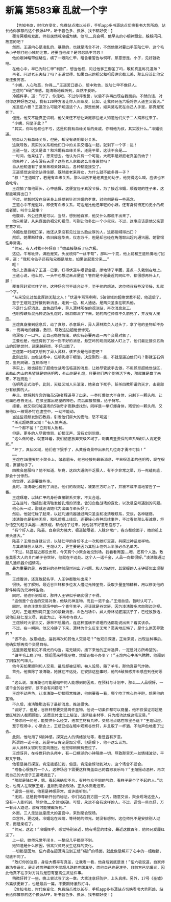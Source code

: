 # 新篇 第583章 乱就一个字
        【告知书友，时代在变化，免费站点难以长存，手机app多书源站点切换看书大势所趋，站长给你推荐的这个换源APP，听书音色多、换源、找书都好使！】
       覆青冥眼睛发直，师叔居然喊冷媚为姨，他可……真会啊，他早先的小眼神飘忽，躲躲闪闪，故意的吧？
       然而，王道内心是凌乱的，暴躁的，也就是场合不对，不然他绝对要出手压陆仁甲，这个毛头小子想打他小姨的注意，还要当他叔？是可忍孰不可忍！
       他的眼神略带侵略性，横了一眼陆仁甲，暗含着警告与恫吓，那意思是，小子，见好就收吧。
       在他心中，早已为陆仁甲“判刑”，想当他叔，问过他爹王御圣了吗，敢和真圣称兄道弟？
       再者，问过老王夫妇了吗？王道觉得，如果自己的祖父和祖母确实都无恙，那么应该比他父亲还要厉害。
       “小姨，人心险恶，你得……”王道苦口婆心，暗中劝告，说陆仁甲不像好人。
       王煊的“6破”神感，能清晰地截听到，自然不爱听。
       冷媚挥手，道：“行了，你走吧，不过你得发誓，以后不许再出现在我面前。不然的话，对付你这种好色之徒，我有120种方法让你人间蒸发，比如，让我师兄伍六极将你人道主义毁灭。”
       准圣伍六极？王道怎么可能不知道这个人，那是他舅，如果莫名死在自己人手里，那真是冤死了。
       但是，他又不能真正讲明，他父亲还不想让妖庭那位老人知道他们父子二人跨界过来了。
       “小姨，何至于此？”
       “其实，你叫他叔也不亏，这是和我有血缘关系的亲戚，你喊他为叔，其实没什么。”冷媚说道。
       她自认为有血缘关系，但是，却没有说明辈分关系。
       这就导致，真实的关系和他们口中的关系交错在一起，就剩下一个字：乱！
       王道一怔，这又是谁？和冷媚有血缘关系，还是平辈，这该不会是……
       一时间，他呆住了，思来想去，他认为只有一个可能，大概率是妖庭老真圣的幼子！
       他失神了，还有没有天理？这些老人家都这么青春蓬勃吗？
       自从他知道有了亲弟弟和亲妹妹后，各种都能接受了。
       王道感觉这完全站得住脚，既然能老来得女，为什么就不能多得一子？
       “叔！”王道喊了，若是有血缘关系，那么纵然不是老真圣的幼子，他觉得这么喊，应该也不会吃亏。
       王煊拍了怕他肩头，心中感慨，这便宜侄子真没节操，为了接近冷媚，顺着她的性子来，这都能喊得出口？
       不过，他暂时没在乌天身上感觉到针对冷媚的歹意，对他倒是有一些恶念。
       王道心中不是滋味，即便有血缘关系，可这是比他还年轻的小姨，还有身份待定的更小的叔或者舅，叫什么破事？
       他腹诽，外公还真是可以，当然，想到他自家，他又什么都说不出来了。
       他只希望，从未谋面的祖父和祖母，可别让他多出一个小叔叔。不过，这事应该是他父亲更在意才对。
       冷媚也是目瞪口呆，她还从来没有见过这么脸皮厚的人，这都能喊得出口？
       然后，她果断转身，依旧雍容华贵，仪态万千，但是却已经在角落取出超凡通讯器，她警惕性非常高。
       “师兄，有人对我不怀好意！”她直接联系了伍六极。
       这边，牛布呲牙，满脸是笑，头发梳得“一丝不苟”，那叫一个亮，他上前和王道热情地打招呼，道：“我和冷仙子还有陆兄都是朋友，如果论起辈分来……”
       哐！
       他头上直接挨了王道一巴掌，打得伏道牛眼冒金星，原地转了半圈，差点一头栽倒在地上。
       王道心说，他么的，一头牛也想过来占便宜？管你是不是最近的网红牛，都很想再补上几脚！
       覆青冥赶紧拦住了他，这种场合可不适合动手，至于他的想法，这位师叔有些没节操，乱就一个字。
       “从来没见过如此厚颜无耻之人！”伏道牛骂骂咧咧，5破领域的超绝世惹不起，他退后了。
       至于王煊则正好接到新消息，走到一边，和人通话，是两只圣虫在联系他。
       不是什么好消息，血色战场中，异人源林所在的观测站，再次消息怠工。
       伍明秀联系混元神泥版孔煊时，眼泪都流了下来，她的两位师伯不久前死了，并没有人接应。
       王煊真身接到信息后，动了真怒，杀意飙升，异人源林欺负人过头了，拿了他的圣物却不办事，一而再地的搪塞，敷衍，导致这边超绝世惨死。
       他深吸了一口气，让自己稳住情绪，确实有必要再选一两个交易对象了。
       主要也是，他还得到了另一则不好的消息，悬空岭的观测站被人盯上了，他们最近接引五劫山的超绝世时，越来越麻烦，不好出面了。
       王煊第一时间又想到了异人源林，该不会是他泄密吧？
       此刻此刻，血色战场中，伍明秀擦干眼泪，决定刚烈一些，不就是逼迫他们吗？那就玉石俱焚，鱼死网破，互相杀吧！
       事实上，她也接到了超绝世战场伍临道的消息，让她尽管放手去做，不用顾忌超绝世战区，五劫山内山的希望就是她伍明秀，外山则是孔煊，只要他们两个能够活下去，那就算是赢了未来，不胜而胜！
       伍明秀正式动手，此刻，天级区域人头滚滚，她亲自下死手，斩杀四教所谓的天才，击毙部分有根脚的人。
       并且，她将刺青宫的独苗5破者程道寻了出来，一拳打爆他大半身体，只剩下一颗头颅，让他面色苍白无比，在那里露出绝望的神色，而后直接拍摄，给予特写。
       接着，她又将归墟道场的5破奇才夜静虚找到，同样是一拳打爆身体，残留的一颗头颅，又被他以一根铜矛钉在虚空中，一动不能动。
       当这些视频发到四教后，引发他们巨大的震动，怒不可遏！
       “杀光超绝世区域！”有人愤声道。
       “一个都不留！”立刻有人附和。
       但是，更多的人尽管愤怒，却都无声，没有立刻同意。
       “这么做的话，就意味着，我们彻底放弃天级区域了，刺青真圣要保的直系5破后人肯定要死。”
       “坏了，真仙区域，他们也下狠手了，从黄昏奇景中出来的几位奇才勇不可挡！”
       ……
       王煊在36重天的小聚会上，皱着眉头，他已经接到最新消息，平日很温柔的伍明秀，现在很刚，直接动手了。
       四教会屈服吗？他不知道，毕竟，这四大道统不乏狠人，有不少非常之辈，万一死磕到底，那会十分惨烈。
       他觉得，还是要做些事。
       此时，凌清璇也得到了消息，他们的观测站，被第三方盯上了，并被不咸不澹地警告了一番。
       王煊琢磨，以陆仁甲的身份直接联系买家，不太合适。
       正在这时，他接到凌清璇发给孔煊的消息，告知血色战场的变化，以及悬空岭遇到的问题。
       他心头一动，那就还请她代为出面与牵头好了。
       然后，他就忙碌了起来，以超凡通讯器通过两只圣虫和凌清璇联系，交谈，各种磋商。
       凌清璇也是有些无奈，和孔煊搭上线后，还要操心各种后续事件，不过看他那么有诚意，将孙悟空的趁手兵器——黑铁棍，都给抢了过来，她也就不好意思抱怨了。
       “有个好人选，陆芸，自身实力强大，极道破限者，人脉非常广，各方都给面子，她的祖上来头甚大。”
       陆芸？王煊自身就认识，以陆仁甲的身份不止一次和她打交道，共探过神话发祥地。
       与其说陆芸人脉光，王煊认为，更主要是因为其祖上位列上半张必杀名单内。
       “不过，陆芸最近都没出现，今天有个小聚会她没到场。我看看周围……嗯，还有个人选，散圣莫恩大人的关门弟子谷世轩，他就在不远处。这个人一诺千金，人品一向都很好。”凌清璇通过超凡通讯器介绍情况。
       最为重要的是，谷世轩的圣物前段时间出了问题，和人切磋时，其掌握的人王钟疑似出现裂痕。
       王煊腹诽，还真敢起名字，人王钟都敢叫出来？
       很快，他了解到，最近谷世轩和多位友人借过元神圣物，汲取少量圣物精粹，用以修复他的那件稀有的元神伴生物。
       同时，他也听到后续，那件人王钟似乎确实很了不得。
       “这倒是个合适的交易对象，他缺元神圣物，而且一诺千金。”王煊自语，暂时认可了。
       同时，他也注意到现场中的一个青年男子，应该就是谷世轩，因为凌清璇多次向那边注视。
       这时，王煊接到两只圣虫的最新消息，血色战场中，异人源林彻底撂挑子了，已经放狠话，说他已经仁至义尽，到此为止，不再参与救人。
       王煊顿时火冒三丈，源林不想履约，连这种蛮横不讲理的话都能说出来？着实该杀。
       不过，在一瞬间，他又冷静了下来，源林为什么反复无常？恶劣地反悔了，是什么原因导致的？
       “该不会，故意如此，逼我再次和其他人交易吧？”他双目深邃，正常来说，出现这种事后，他确实想再找个交易目标。
       这里面若是有见不得光的勾当，毫无疑问，接下来他的正常选择，一定是对方所希望的。
       “薅羊毛上瘾了吧，想组团来得我圣物，然后还都不办事？！”王煊内心中杀气腾腾，他闻到了阴谋的气味儿。
       他今天如果顺利和人交易，最后却被证明，被人设局，薅了羊毛，那他真要气炸肺。
       首先，他排除了凌清璇，她就在不远处，在安排这些事时，他的6破神感并未感应到任何恶意。
       “这么说，凌清璇也可能是暗中的人能想到的因素，在预料与计划中，那么……人品很好，一诺千金的谷世轩，该不会有问题吧？”
       王煊不动声色，让凌清璇一切都照常推进，他倒要看一看，哪个吃了熊心豹子胆，想黑他的圣物。
       不久后，凌清璇那边有了最新消息，推进很快。
       “谈好了，但是，谷世轩想要交易两件圣物，他说一切条件都可以商量，他不仅保证将超绝世区域的人都照顾到，还愿意付出无上秘法，违禁级主材等，只为成功达成这笔交易。”
       “那你问一问他，能提供什么经文，违禁主材有几种，交易地点选在哪里合适？”王煊回应。
       至于现场中，小聚会上，王煊已经在暗中观察谷世轩，并且取了一杯酒，不动声色地走了过去。
       此刻，他动用了6破神感，探究此人的情绪波动等，看是否有歹意。
       所谓的一诺千金，若是平日肯定是加分项，但是眼下，他不这么认为。
       异人源林关键时刻变向施压，他觉得稍微有些过了。
       王煊讶异，在谷世轩的头颅中，有一口模湖的小钟隔绝一切，导致那里无一丝情绪波动，平和又宁静。
       他若是强行探查，肯定能感知到，但是，肯定会惊动到对方，这个场合不适合。
       “戒备心很强的一个人，这种场合下需要这样掩盖自己的喜怒哀乐吗？”王煊摇动酒杯，再次找自己的大侄子王道喝酒去了。
       “那就是陆仁甲，嗯，看起来确实不凡，有种与众不同的气韵，看样子是个了不起的人。”远处，也有人在观察王煊，且刚到聚会现场，正从外面走进来。
       “谨慎一些吧，他若是神感异常，或许能听到。”
       “无妨，这是我师尊新开创的秘法，你们站在我方圆一丈内，随意交谈，聚会现场这些人，没有一人能听到，除非他……全领域6破。可惜，永远不会有这样的人。不过，谨慎一些也好，万一有异人路过，那有可能被截听到。”
       外面，三人走进这座庞大的道宫中，来到聚会现场。
       巨宫外，更远处，冷媚站在云端，等待她的师兄。她没有想到，这位师兄不是安排别人过来，而是亲临了。
       “师兄，这边！”冷媚挥手，感觉特别亲近，她有明显的体会，最近这数百年，他师兄爱履红尘了。
       上一纪，她师兄常年闭关，一整纪几乎都见不到。
       她知道是什么原因，很高兴师兄发生这样的变化。
       一切都是因为，伍六极在起源海见到王煊“6破”的场面，就此像是解开了心中的一组枷锁，彻底不同了。
       “敢打你的注意，身后大概率有真圣，让我看一看，他身后到底是谁！”伍六极说道，自家师尊功参造化，是走过两种截然不同超凡路的老牌真圣，而他自己也是准圣，且前方已见曙光，因此他真不在乎对方背后是否有至高生灵这件事。
       稍微好转了一些，晚上尝试写了这一章。大家注意好防护，上头真疼。另外，17号《圣墟》外篇该更新了，也是最后一篇，不要期待激烈打斗。
       【告知书友，时代在变化，免费站点难以长存，手机app多书源站点切换看书大势所趋，站长给你推荐的这个换源APP，听书音色多、换源、找书都好使！】